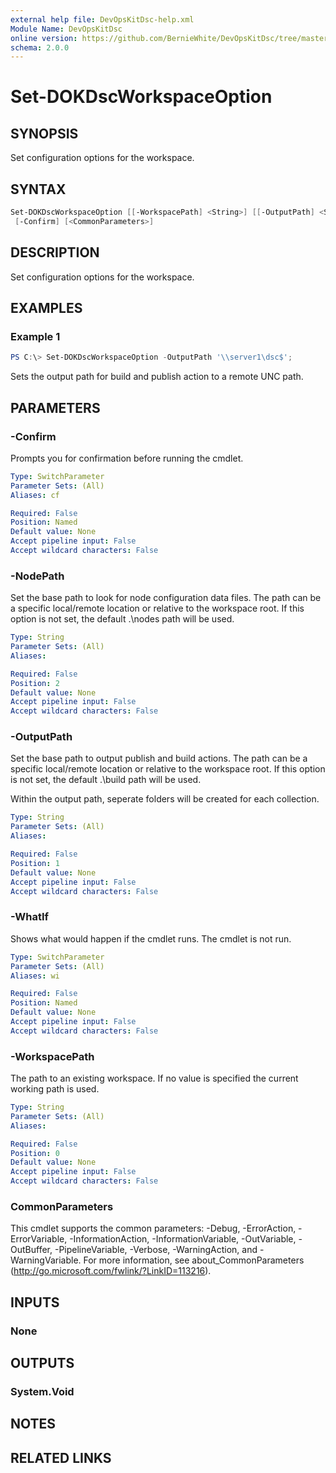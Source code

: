 ```yaml
---
external help file: DevOpsKitDsc-help.xml
Module Name: DevOpsKitDsc
online version: https://github.com/BernieWhite/DevOpsKitDsc/tree/master/docs/commands/en-US/Set-DOKDscWorkspaceOption.md
schema: 2.0.0
---
```


# Set-DOKDscWorkspaceOption

## SYNOPSIS

Set configuration options for the workspace.

## SYNTAX

```powershell
Set-DOKDscWorkspaceOption [[-WorkspacePath] <String>] [[-OutputPath] <String>] [[-NodePath] <String>] [-WhatIf]
 [-Confirm] [<CommonParameters>]
```

## DESCRIPTION

Set configuration options for the workspace.

## EXAMPLES

### Example 1

```powershell
PS C:\> Set-DOKDscWorkspaceOption -OutputPath '\\server1\dsc$';
```

Sets the output path for build and publish action to a remote UNC path.

## PARAMETERS

### -Confirm

Prompts you for confirmation before running the cmdlet.

```yaml
Type: SwitchParameter
Parameter Sets: (All)
Aliases: cf

Required: False
Position: Named
Default value: None
Accept pipeline input: False
Accept wildcard characters: False
```

### -NodePath

Set the base path to look for node configuration data files. The path can be a specific local/remote location or relative to the workspace root. If this option is not set, the default .\nodes path will be used.

```yaml
Type: String
Parameter Sets: (All)
Aliases:

Required: False
Position: 2
Default value: None
Accept pipeline input: False
Accept wildcard characters: False
```

### -OutputPath

Set the base path to output publish and build actions. The path can be a specific local/remote location or relative to the workspace root. If this option is not set, the default .\build path will be used.

Within the output path, seperate folders will be created for each collection.

```yaml
Type: String
Parameter Sets: (All)
Aliases:

Required: False
Position: 1
Default value: None
Accept pipeline input: False
Accept wildcard characters: False
```

### -WhatIf

Shows what would happen if the cmdlet runs.
The cmdlet is not run.

```yaml
Type: SwitchParameter
Parameter Sets: (All)
Aliases: wi

Required: False
Position: Named
Default value: None
Accept pipeline input: False
Accept wildcard characters: False
```

### -WorkspacePath

The path to an existing workspace. If no value is specified the current working path is used.

```yaml
Type: String
Parameter Sets: (All)
Aliases:

Required: False
Position: 0
Default value: None
Accept pipeline input: False
Accept wildcard characters: False
```

### CommonParameters

This cmdlet supports the common parameters: -Debug, -ErrorAction, -ErrorVariable, -InformationAction, -InformationVariable, -OutVariable, -OutBuffer, -PipelineVariable, -Verbose, -WarningAction, and -WarningVariable. For more information, see about_CommonParameters (http://go.microsoft.com/fwlink/?LinkID=113216).

## INPUTS

### None

## OUTPUTS

### System.Void

## NOTES

## RELATED LINKS
